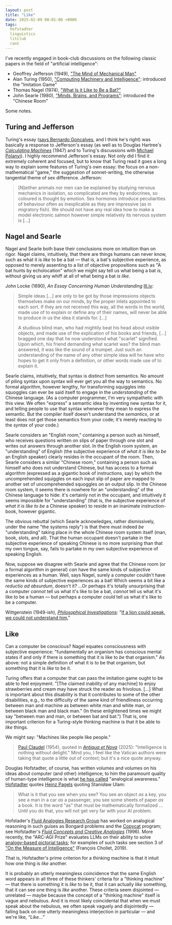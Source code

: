 ```yaml
---
layout: post
title: "Like"
date: 2025-02-09 00:01:00 +0000
tags:
  hofstadter
  linguistics
  litclub
  rant
---
```


I've recently engaged in book-club discussions on the following
classic papers in the field of "artificial intelligence":

- Geoffrey Jefferson (1949), ["The Mind of Mechanical Man"](https://pmc.ncbi.nlm.nih.gov/articles/PMC2050428/pdf/brmedj03683-0003.pdf)
- Alan Turing (1950), ["Computing Machinery and Intelligence"](https://phil415.pbworks.com/f/TuringComputing.pdf): introduced the "Imitation Game"
- Thomas Nagel (1974), ["What Is it Like to Be a Bat?"](https://www.sas.upenn.edu/~cavitch/pdf-library/Nagel_Bat.pdf)
- John Searle (1980), ["Minds, Brains, and Programs"](https://home.csulb.edu/~cwallis/382/readings/482/searle.minds.brains.programs.bbs.1980.pdf): introduced the "Chinese Room"

Some notes.

## Turing and Jefferson

Turing's essay ([says Bernardo Gonçalves](https://philsci-archive.pitt.edu/20484/), and I think he's right)
was basically a response to Jefferson's essay (as well as to Douglas Hartree's [_Calculating Machines_](https://amzn.to/42RLjWP) (1947)
and to Turing's discussions with [Michael Polanyi](https://en.wikipedia.org/wiki/Michael_Polanyi)). I highly recommend
Jefferson's essay. Not only did I find it extremely coherent and focused, but to know that Turing read it goes a long way
to explain some features of Turing's own essay: the focus on a non-mathematical "game,"
the suggestion of sonnet-writing, the otherwise tangential theme of sex difference. Jefferson:

> [N]either animals nor men can be explained by studying nervous mechanics in isolation,
> so complicated are they by endocrines, so coloured is thought by emotion. Sex hormones
> introduce peculiarities of behaviour often as inexplicable as they are impressive
> (as in migratory fish). We should not have any real idea how to make a model electronic
> salmon however simple relatively its nervous system is [...]

## Nagel and Searle

Nagel and Searle both base their conclusions more on intuition than on rigor.
Nagel claims, intuitively, that there are things humans can never know, such as what it
is _like_ to be a bat — that is, a bat's subjective experience, as opposed to merely
assenting to a list of objective propositions such as "A bat hunts by echolocation" which we might say
tell us what being a bat _is_, without giving us any whiff at all of what being a bat _is like_.

John Locke (1690), _An Essay Concerning Human Understanding_
[III.iv](https://en.wikisource.org/wiki/An_Essay_Concerning_Human_Understanding/Book_III#Chapter_IV:_Of_the_Names_of_Simple_Ideas):

> Simple ideas [...] are only to be got by those impressions objects themselves make on our minds,
> by the proper inlets appointed to each sort. If they are not received this way, all the words in
> the world, made use of to explain or define any of their names, will never be able to produce in us
> the idea it stands for. [...]
>
> A studious blind man, who had mightily beat his head about visible objects, and made use of the explication
> of his books and friends, [...] bragged one day that he now understood what "scarlet" signified. Upon which,
> his friend demanding what scarlet was? the blind man answered, it was like the sound of a trumpet.
> Just such an understanding of the name of any other simple idea will he have
> who hopes to get it only from a definition, or other words made use of to explain it.

Searle claims, intuitively, that syntax is distinct from semantics. No amount of piling syntax upon syntax
will ever get you all the way to semantics. No formal algorithm, however lengthy, for transforming squiggles
into squoggles can ever be said itself to engage in the _understanding_ of the Chinese language. (As a computer
programmer, I'm very sympathetic with this view. We often "express" a semantic idea by inventing new syntax
for it, and telling people to use that syntax whenever they mean to express the semantic. But the compiler
itself doesn't understand the _semantics_, or at least does not get those semantics from your code; it's
merely reacting to the _syntax_ of your code.)

Searle considers an "English room," containing a person such as himself, who receives questions written
on slips of paper through one slot and writes out answers through another slot. In the English room system,
an "understanding" of English (the subjective experience of _what it is like to be_ an English speaker)
clearly resides in the occupant of the room. Then, Searle considers a similar "Chinese room," containing a person
such as himself who does not understand Chinese, but has access to a formal algorithm (expressed as a gigantic
book of instructions, say) by which the uncomprehended squiggles on each input slip of paper are mapped
to another set of uncomprehended squoggles on an output slip. In the Chinese room system, it seems there
is nowhere for an "understanding" of the Chinese language to hide: it's certainly not in the occupant,
and intuitively it seems impossible for "understanding" (that is, the subjective experience of
_what it is like to be_ a Chinese speaker) to reside in an inanimate instruction-book, however gigantic.

The obvious rebuttal (which Searle acknowledges, rather dismissively, under the name "the systems reply")
is that there must indeed _be_ "understanding" taking place in the whole Chinese room system itself (man,
book, slots, and all). That the human occupant doesn't partake in the subjective experience of speaking
Chinese is no more surprising than that my own tongue, say, fails to partake in my own subjective
experience of speaking English.

Now, suppose we disagree with Searle and agree that the Chinese room (or a formal algorithm in general)
_can_ have the same kinds of subjective experiences as a human. Well, says Nagel, surely a computer
couldn't have the same kinds of subjective experiences as a bat! Which seems a bit like a
_reductio ad absurdum_, doesn't it? ...Or perhaps it's totally unsurprising that a computer _cannot_
tell us what it's like to be a bat, _cannot_ tell us what it's like to be a human —
but perhaps a computer _could_ tell us what it's like to be a computer.

Wittgenstein (1949-ish), [_Philosophical Investigations_](https://archive.org/details/philosophicalinvestigations_20191119/page/n228/):
"[If a lion could speak, we could not understand him.](https://existentialcomics.com/comic/245)"

## Like

Can a computer be conscious? Nagel equates consciousness with subjective experience:
"fundamentally an organism has conscious mental states if and only if there is something
that it is like to _be_ that organism." As above: not a simple definition of what it is to be
that organism, but something that it is _like_ to be it.

Turing offers that a computer that can pass the imitation game ought to be able to feel enjoyment.
"[The claimed inability of any machine] to enjoy strawberries and cream may have struck the
reader as frivolous. [...] What is important about this disability is that it contributes
to some of the other disabilities, e.g., to the difficulty of the same kind of friendliness
occurring between man and machine as between white man and white man, or between black man and black man."
(In these enlightened times we might say "between man and man, or between bat and bat.")
That is, one important criterion for a Turing-style thinking machine is that it be able to _like_ things.

We might say: "Machines like people like people."

> [Paul Claudel](https://archive.org/details/oeuvrescompletes0000clau_h4n7/page/70/) (1954), quoted in
> [_Antiqua et Nova_](https://www.vatican.va/roman_curia/congregations/cfaith/documents/rc_ddf_doc_20250128_antiqua-et-nova_en.html#:~:text=28.%20) (2025):
> "Intelligence is nothing without delight." Mind you, I feel like the Vatican authors were
> taking that quote a little out of context; but it's a nice quote anyway.

Douglas Hofstadter, of course, has written volumes and volumes on his ideas about computer
(and other) intelligence; to him the paramount quality of human-type intelligence is
what [he has called](https://archive.org/details/gdelescherbachan00hofs/page/619)
"analogical awareness."
[Hofstadter](https://archive.org/details/letonbeaudemarot00hofs/page/83) quotes
[Heinz Pagels](https://archive.org/details/dreamsofreasonth00page/page/94/) quoting Stanisław Ulam:

> What is it that you see when you see? You see an object _as_ a key,
> you see a man in a car _as_ a passenger, you see some sheets of paper _as_ a book.
> It is the word "as" that must be mathematically formalized ...
> Until you do that, you will not get very far with your AI problem.

Hofstader's [Fluid Analogies Research Group](https://wayback.archive-it.org/219/20220524135752/https://cogsci.indiana.edu/research.html)
has worked on analogical reasoning in such guises as Bongard problems and
the [Copycat](https://github.com/Quuxplusone/co.py.cat) program; see Hofstadter's
[_Fluid Concepts and Creative Analogies_](https://amzn.to/3EIlCOg) (1996).
More recently, the "ARC-AGI Prize" evaluates LLMs on their ability to
solve [analogy-based pictorial tasks](https://web.archive.org/web/20250101001433/https://arcprize.org/guide#data-structure);
for examples of such tasks see section 3 of ["On the Measure of Intelligence"](https://arxiv.org/pdf/1911.01547) (François Chollet, 2019).

That is, Hofstadter's prime criterion for a thinking machine is that it intuit
how one thing is _like_ another.

It is probably an utterly meaningless coincidence that the same English word appears
in all three of these thinkers' criteria for a "thinking machine" —
that there is something it is _like_ to be it, that it can actually _like_ something,
that it can see one thing is _like_ another. These criteria seem disjointed — unrelated —
maybe because the concept of a "thinking machine" itself is vague and nebulous.
And it is most likely coincidental that when we must speak about the nebulous,
we often speak vaguely and disjointedly — falling back on one utterly meaningless
interjection in particular — and we're like, _“Like...”_
